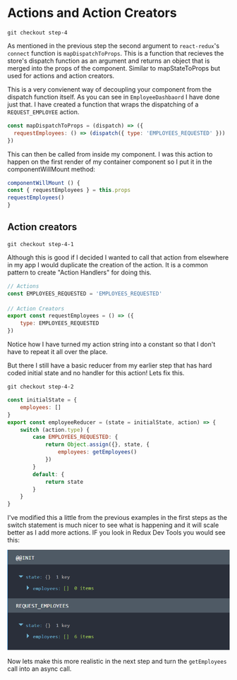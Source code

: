 # Actions and Action Creators

```
git checkout step-4
```

As mentioned in the previous step the second argument to `react-redux`'s `connect` function
is `mapDispatchToProps`. This is a function that recieves the store's dispatch function
as an argument and returns an object that is merged into the props of the component. Similar to mapStateToProps
but used for actions and action creators.

This is a very convienent way of decoupling your component from the dispatch function itself.
As you can see in `EmployeeDashbaord` I have done just that. I have created a function that wraps the
dispatching of a `REQUEST_EMPLOYEE` action.

``` javascript
const mapDispatchToProps = (dispatch) => ({
  requestEmployees: () => (dispatch({ type: 'EMPLOYEES_REQUESTED' }))
})
``` 

This can then be called from inside my component. I was this action to happen on the first
render of my container component so I put it in the componentWillMount method:

``` javascript
componentWillMount () {
const { requestEmployees } = this.props
requestEmployees()
}
```

## Action creators

```
git checkout step-4-1
```

Although this is good if I decided I wanted to call that action from elsewhere in my app
I would duplicate the creation of the action. It is a common pattern to create "Action Handlers"
for doing this.

``` javascript
// Actions
const EMPLOYEES_REQUESTED = 'EMPLOYEES_REQUESTED'

// Action Creators
export const requestEmployees = () => ({ 
    type: EMPLOYEES_REQUESTED
})
```

Notice how I have turned my action string into a constant so that I don't have to repeat it all
over the place. 

But there I still have a basic reducer from my earlier step that has
hard coded initial state and no handler for this action! Lets fix this.

``` 
git checkout step-4-2
```

``` javascript
const initialState = {
    employees: []
}
export const employeeReducer = (state = initialState, action) => {
    switch (action.type) {
        case EMPLOYEES_REQUESTED: {
            return Object.assign({}, state, {
                employees: getEmployees()
            })
        }
        default: {
            return state
        }
    }
}
```

I've modified this a little from the previous examples in the first steps as
the switch statement is much nicer to see what is happening and it will scale better
as I add more actions. IF you look in Redux Dev Tools you would see this:

![Redux Dev Tools after changes](images/4.2.Redux-Dev-Tools-1.png)

Now lets make this more realistic in the next step and turn the `getEmployees` call
into an async call.

